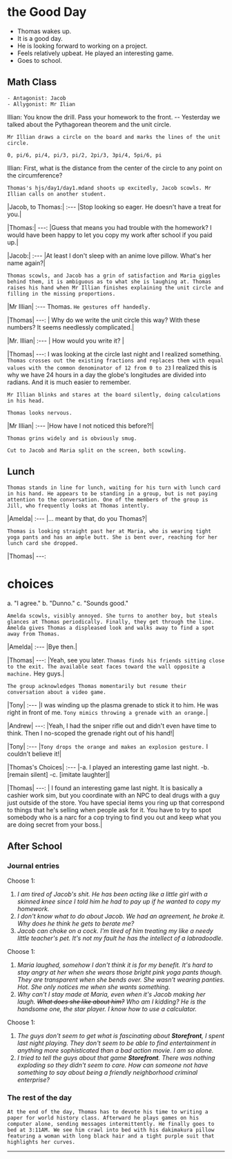 # the Good Day

- Thomas wakes up.
- It is a good day.
- He is looking forward to working on a project.
- Feels relatively upbeat. He played an interesting game.
- Goes to school.

## Math Class

    - Antagonist: Jacob
    - Allygonist: Mr Ilian

Illian: You know the drill. Pass your homework to the front. -- Yesterday we talked about the Pythagorean theorem and the unit circle.

```
Mr Illian draws a circle on the board and marks the lines of the unit circle. 

0, pi/6, pi/4, pi/3, pi/2, 2pi/3, 3pi/4, 5pi/6, pi
```

Illian: First, what is the distance from the center of the circle to any point on the circumference?

```
Thomas's hjs/day1/day1.mdand shoots up excitedly, Jacob scowls. Mr Illian calls on another student.
```

|Jacob, to Thomas:|
:---
|Stop looking so eager. He doesn't have a treat for you.|

|Thomas:|
---:
|Guess that means you had trouble with the homework? I would have been happy to let you copy my work after school if you paid up.|

|Jacob:|
:---
|At least I don't sleep with an anime love pillow. What's her name again?|

```
Thomas scowls, and Jacob has a grin of satisfaction and Maria giggles behind them, it is ambiguous as to what she is laughing at. Thomas raises his hand when Mr Illian finishes explaining the unit circle and filling in the missing proportions.
```

|Mr Illian|
:---
Thomas. `He gestures off handedly.`

|Thomas|
---:
|  Why do we write the unit circle this way?
  With these numbers?
  It seems needlessly complicated.|

|Mr. Illian|
:---
| How would you write it? |

|Thomas|
---:
I was looking at the circle last night and I realized something. 
`Thomas crosses out the existing fractions and replaces them with equal values with the common denominator of 12 from 0 to 23`
I realized this is why we have 24 hours in a day
the globe's longitudes are divided into radians.
And it is much easier to remember.

```
Mr Illian blinks and stares at the board silently, doing calculations in his head.

Thomas looks nervous.
```

|Mr Illian|
:---
|How have I not noticed this before?!|

```
Thomas grins widely and is obviously smug.
```
```
Cut to Jacob and Maria split on the screen, both scowling.
```

## Lunch

```
Thomas stands in line for lunch, waiting for his turn with lunch card in his hand. He appears to be standing in a group, but is not paying attention to the conversation. One of the members of the group is Jill, who frequently looks at Thomas intently. 
```

|Amelda|
:---
|... meant by that, do you Thomas?|

```
Thomas is looking straight past her at Maria, who is wearing tight yoga pants and has an ample butt. She is bent over, reaching for her lunch card she dropped.
```

|Thomas|
---:
# choices
 a. "I agree."
 b. "Dunno."
 c. "Sounds good."

```
Amelda scowls, visibly annoyed. She turns to another boy, but steals glances at Thomas periodically. Finally, they get through the line. Amelda gives Thomas a displeased look and walks away to find a spot away from Thomas.
```

|Amelda|
:---
|Bye then.|

|Thomas|
---:
|Yeah, see you later.
`Thomas finds his friends sitting close to the exit. The available seat faces toward the wall opposite a machine.`
Hey guys.|

```
The group acknowledges Thomas momentarily but resume their conversation about a video game. 
```

|Tony|
:---
|I was winding up the plasma grenade to stick it to him. He was right in front of me.
`Tony mimics throwing a grenade with an orange.`|

|Andrew|
---:
|Yeah, I had the sniper rifle out and didn't even have time to think. Then I no-scoped the grenade right out of his hand!|

|Tony|
:---
|`Tony drops the orange and makes an explosion gesture.` I couldn't believe it!|

|Thomas's Choices|
:---
|-a. I played an interesting game last night.
-b. [remain silent]
-c. [imitate laughter]|

|Thomas|
---:
| I found an interesting game last night. It is basically a cashier work sim, but you coordinate with an NPC to deal drugs with a guy just outside of the store. You have special items you ring up that correspond to things that he's selling when people ask for it. You have to try to spot somebody who is a narc for a cop trying to find you out and keep what you are doing secret from your boss.|

## After School

### Journal entries

Choose 1:
1. *I am tired of Jacob's shit. He has been acting like a little girl with a skinned knee since I told him he had to pay up if he wanted to copy my homework.*
1. *I don't know what to do about Jacob. We had an agreement, he broke it. Why does he think he gets to berate me?*
1. *Jacob can choke on a cock. I'm tired of him treating my like a needy little teacher's pet. It's not my fault he has the intellect of a labradoodle.*

Choose 1:
1. *Maria laughed, somehow I don't think it is for my benefit. It's hard to stay angry at her when she wears those bright pink yoga pants though. They are transparent when she bends over. She wasn't wearing panties. Hot. She only notices me when she wants something.*
1. *Why can't I stay made at Maria, even when it's Jacob making her laugh. ~~What does she like about him?~~ Who am I kidding? He is the handsome one, the star player. I know how to use a calculator.*

Choose 1:
1. *The guys don't seem  to get what is fascinating about **Storefront**, I spent last night playing. They don't seem to be able to find entertainment in anything more sophisticated than a bad action movie. I am so alone.*
1. *I tried to tell the guys about that game **Storefront**. There was nothing exploding so they didn't seem to care. How can someone not have something to say about being a friendly neighborhood criminal enterprise?*

### The rest of the day
```
At the end of the day, Thomas has to devote his time to writing a paper for world history class. Afterward he plays games on his computer alone, sending messages intermittently. He finally goes to bed at 3:11AM. We see him crawl into bed with his dakimakura pillow featuring a woman with long black hair and a tight purple suit that highlights her curves. 
```
---








